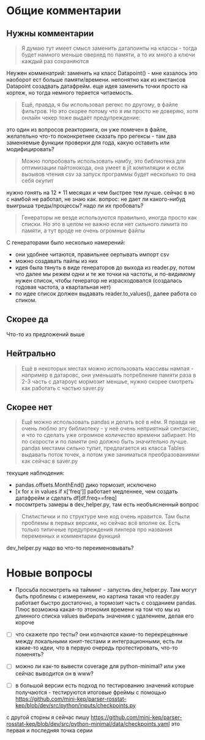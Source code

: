 Общие комментарии
=================

Нужны комментарии
-----------------

> Я думаю тут имеет смысл заменить датапоинты на классы - тогда будет намного 
> меньше оверхед по памяти, а то их много а ключи каждый раз сохраняются

Неужен комменатрий: заменить на класс Datapoint() - мне казалось это наоборот 
ест больше памяти/времени. непонятно как из инстансов Datapoint созадвать 
датафрейм. еще идея заменить точки просто на кортеж, но тогда немного 
теряется читаемость. 

> Ещё, правда, я бы использовал регекс по другому, в файле фильтров. 
> Но это скорее потому что я им просто не доверяю, хотя онлайн чекер тоже 
> выдаёт предупреждение:

это один из вопросов реакторинга, он уже помечен в файле, желательно что-то 
поконкретнее сказать про регексы - там два заменяемые функции проверки для года, 
какую оставить или модифицировать?

> Можно попробовать использовать намбу, это библиотека для оптимизации пайтонокода, 
> она умеет в jit компиляции и если вызывов чтения csv за запуск программы будет 
> несколько то она себя окупит

нужно гонять на 12 * 11 месяцах и чем быстрее тем лучше. сейчас в 
но с намбой не работал, не знаю как. вопрос: не дает ли какого-нибуд выигрыша 
треды/процессы? надо ли их пробовать?

> Генераторы не везде используются правильно, иногда просто как списки. Но это в целом не важно если нет 
> сильного лимита по памяти, а тут вроде не очень огромные файлы

C генераторами было несколько намерений:
- они удобнее читаются, правильнее оертывать импорт csv  
- можно создавать пайпы из них 
- идея была тянуть в виде генераторов до выхода из reader.py, потом что далее мы режем
  одни и те же точки на частоты, и по-видимому нужен список, чтобы генератор не израсходовался
  (создалась годовая частота, а квартальная нет)
- по идее список должен выдавать reader.to_values(), далее работа со спиком.  

Скорее да
----------    

Что-то из предложений выше
    
Нейтрально
----------    
    
>Ещё в некоторых местах можно использовать массивы нампая - например в датаровс, 
>они уменьшать потребление памяти раза в 2-3
часть с датароус мормозит меншье, нужно скорее смотреть как работать с частью saver.py

    
Скорее нет
----------    
> Ещё можно использовать pandas и делать всё в нём. Я правда не очень люблю эту 
> библиотеку - у неё очень неприятный синтаксис, и что то сделать уже огромное количество времени забирает. 
> Но по скорости и по памяти оно должно быть значительно лучше.
pandas меcтами сильно тупит, предлагается из класса Tables выдавать поток точек, 
а потом уже заниматься преобразованиями как сейчас в saver.py

текущие наблюдения:
- pandas.offsets.MonthEnd() дико тормозит, исключено
- [x for x in values if x['freq']] работает медленнее, чем создать датафрейм и сделать df[df.freq==freq]
- посомтреть замеры в dev_helper.py, там есть необъясненный вопрос


> Стилистички и по структуре мне код очень нравится. Там были проблемы в первых версиях, 
> но сейчас всё вполне ок. Есть только типичные предупреждения линтера про названия 
> переменных и комментарии функций

dev_helper.py надо во что-то переименовывать?

Новые вопросы
=============

- Просьба посмотреть на тайминг - запустиь dev_helper.py. Там могут быть проблемы 
  с измерением, но картина такая что reader.py работает быстро достаточно,
  а тормозит часть с созданием pandas. Плюс возможна какая-то этономия времени 
  на том что мы из длинного списка values выбирать значения с удалением, делая его короче

- [ ] что скажете про тесты? они колчаются какие-то перекрещенные между 
локальными юнит-тестами и интеграционными, есть ли какие-то идеи, что в первую 
очередь протестировать, что-то поменять?

- [ ]  можно ли как-то вывести coverage для python-minimal? или уже сейчас выводится он
в www?

- [ ] в большой версии есть подход по тестированию значений которые получаются -
тестируются итоговые фреймы с помощью 
https://github.com/mini-kep/parser-rosstat-kep/blob/dev/src/python/inputs/checkpoints.py

c другой сторны я сейчас пишу  https://github.com/mini-kep/parser-rosstat-kep/blob/dev/src/python-minimal/data/checkpoints.yaml
это первая и последняя точка серии 
